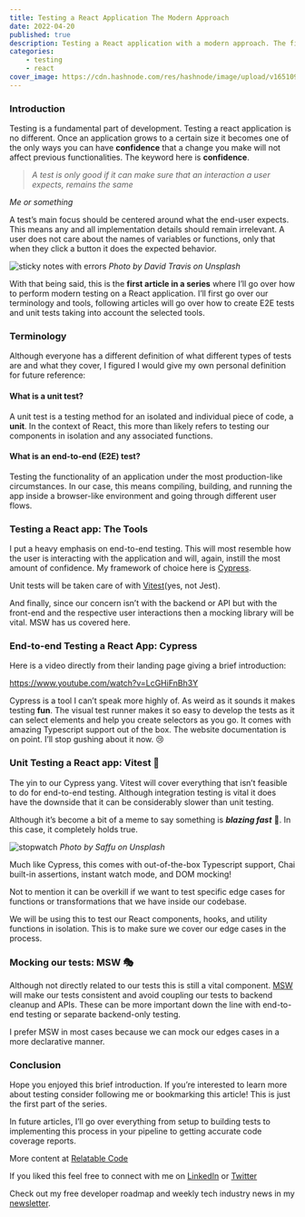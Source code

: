 ```yaml
---
title: Testing a React Application The Modern Approach
date: 2022-04-20
published: true
description: Testing a React application with a modern approach. The first article in a series where I go over my tools of choice Cypress, Vitest, and MSW.
categories:
    - testing
    - react
cover_image: https://cdn.hashnode.com/res/hashnode/image/upload/v1651098470347/9coA_akWr.png
---
```


### Introduction

Testing is a fundamental part of development. Testing a react application is no different. Once an application grows to a certain size it becomes one of the only ways you can have **confidence** that a change you make will not affect previous functionalities. The keyword here is **confidence**.

> _A test is only good if it can make sure that an interaction a user expects, remains the same_

_Me or something_

A test’s main focus should be centered around what the end-user expects. This means any and all implementation details should remain irrelevant. A user does not care about the names of variables or functions, only that when they click a button it does the expected behavior.

![sticky notes with errors](https://cdn.hashnode.com/res/hashnode/image/upload/v1650898789228/46ukd0j_Fx.jpeg)
_Photo by David Travis on Unsplash_

With that being said, this is the **first article in a series** where I’ll go over how to perform modern testing on a React application. I’ll first go over our terminology and tools, following articles will go over how to create E2E tests and unit tests taking into account the selected tools.

### Terminology

Although everyone has a different definition of what different types of tests are and what they cover, I figured I would give my own personal definition for future reference:

#### What is a unit test?

A unit test is a testing method for an isolated and individual piece of code, a **unit**. In the context of React, this more than likely refers to testing our components in isolation and any associated functions.

#### What is an end-to-end (E2E) test?

Testing the functionality of an application under the most production-like circumstances. In our case, this means compiling, building, and running the app inside a browser-like environment and going through different user flows.

### Testing a React app: The Tools

I put a heavy emphasis on end-to-end testing. This will most resemble how the user is interacting with the application and will, again, instill the most amount of confidence. My framework of choice here is [Cypress](https://www.cypress.io/).

Unit tests will be taken care of with [Vitest](https://vitest.dev/)(yes, not Jest).

And finally, since our concern isn’t with the backend or API but with the front-end and the respective user interactions then a mocking library will be vital. MSW has us covered here.

### End-to-end Testing a React App: Cypress

Here is a video directly from their landing page giving a brief introduction:

https://www.youtube.com/watch?v=LcGHiFnBh3Y

Cypress is a tool I can’t speak more highly of. As weird as it sounds it makes testing **fun**. The visual test runner makes it so easy to develop the tests as it can select elements and help you create selectors as you go. It comes with amazing Typescript support out of the box. The website documentation is on point. I’ll stop gushing about it now. 😢

### Unit Testing a React app: Vitest 🌽

The yin to our Cypress yang. Vitest will cover everything that isn’t feasible to do for end-to-end testing. Although integration testing is vital it does have the downside that it can be considerably slower than unit testing.

Although it’s become a bit of a meme to say something is **_blazing fast_** 🚀. In this case, it completely holds true.

![stopwatch](https://cdn.hashnode.com/res/hashnode/image/upload/v1650898790547/15r48ftvY.jpeg)
_Photo by Saffu on Unsplash_

Much like Cypress, this comes with out-of-the-box Typescript support, Chai built-in assertions, instant watch mode, and DOM mocking!

Not to mention it can be overkill if we want to test specific edge cases for functions or transformations that we have inside our codebase.

We will be using this to test our React components, hooks, and utility functions in isolation. This is to make sure we cover our edge cases in the process.

### Mocking our tests: MSW 🎭

Although not directly related to our tests this is still a vital component. [MSW](https://mswjs.io/) will make our tests consistent and avoid coupling our tests to backend cleanup and APIs. These can be more important down the line with end-to-end testing or separate backend-only testing.

I prefer MSW in most cases because we can mock our edges cases in a more declarative manner.

### Conclusion

Hope you enjoyed this brief introduction. If you’re interested to learn more about testing consider following me or bookmarking this article! This is just the first part of the series.

In future articles, I’ll go over everything from setup to building tests to implementing this process in your pipeline to getting accurate code coverage reports.

More content at [Relatable Code](https://relatablecode.com)

If you liked this feel free to connect with me on [LinkedIn](https://www.linkedin.com/in/relatablecode) or [Twitter](https://twitter.com/relatablecoder)

Check out my free developer roadmap and weekly tech industry news in my [newsletter](https://relatablecode.substack.com/).
